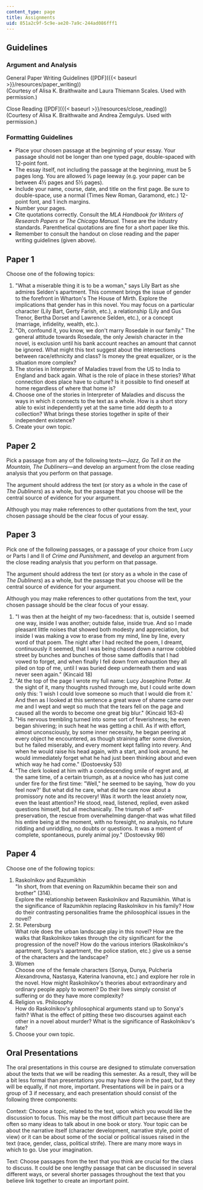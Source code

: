 ```yaml
---
content_type: page
title: Assignments
uid: 851a2c9f-5c9e-ae20-7a9c-244ad086fff1
---
```


Guidelines
----------

### Argument and Analysis

General Paper Writing Guidelines ([PDF]({{< baseurl >}}/resources/paper_writing))  
(Courtesy of Alisa K. Braithwaite and Laura Thiemann Scales. Used with permission.)

Close Reading ([PDF]({{< baseurl >}}/resources/close_reading))  
(Courtesy of Alisa K. Braithwaite and Andrea Zemgulys. Used with permission.)

### Formatting Guidelines

*   Place your chosen passage at the beginning of your essay. Your passage should not be longer than one typed page, double-spaced with 12-point font.
*   The essay itself, not including the passage at the beginning, must be 5 pages long. You are allowed ½ page leeway (e.g. your paper can be between 4½ pages and 5½ pages).
*   Include your name, course, date, and title on the first page. Be sure to double-space, use a normal (Times New Roman, Garamond, etc.) 12-point font, and 1 inch margins.
*   Number your pages.
*   Cite quotations correctly. Consult the _MLA Handbook for Writers of Research Papers_ or _The Chicago Manual_. These are the industry standards. Parenthetical quotations are fine for a short paper like this.
*   Remember to consult the handout on close reading and the paper writing guidelines (given above).

Paper 1
-------

Choose one of the following topics:

1.  "What a miserable thing it is to be a woman," says Lily Bart as she admires Selden's apartment. This comment brings the issue of gender to the forefront in Wharton's The House of Mirth. Explore the implications that gender has in this novel. You may focus on a particular character (Lily Bart, Gerty Farish, etc.), a relationship (Lily and Gus Trenor, Bertha Dorset and Lawrence Selden, etc.), or a concept (marriage, infidelity, wealth, etc.).
2.  "Oh, confound it, you know, we don't marry Rosedale in our family." The general attitude towards Rosedale, the only Jewish character in the novel, is exclusion until his bank account reaches an amount that cannot be ignored. What might this text suggest about the intersections between race/ethnicity and class? Is money the great equalizer, or is the situation more complex?
3.  The stories in Interpreter of Maladies travel from the US to India to England and back again. What is the role of place in these stories? What connection does place have to culture? Is it possible to find oneself at home regardless of where that home is?
4.  Choose one of the stories in Interpreter of Maladies and discuss the ways in which it connects to the text as a whole. How is a short story able to exist independently yet at the same time add depth to a collection? What brings these stories together in spite of their independent existence?
5.  Create your own topic.

Paper 2
-------

Pick a passage from any of the following texts—_Jazz, Go Tell it on the Mountain, The Dubliners_—and develop an argument from the close reading analysis that you perform on that passage.

The argument should address the text (or story as a whole in the case of _The Dubliners_) as a whole, but the passage that you choose will be the central source of evidence for your argument.

Although you may make references to other quotations from the text, your chosen passage should be the clear focus of your essay.

Paper 3
-------

Pick one of the following passages, or a passage of your choice from _Lucy_ or Parts I and II of _Crime and Punishment_, and develop an argument from the close reading analysis that you perform on that passage.

The argument should address the text (or story as a whole in the case of _The Dubliners_) as a whole, but the passage that you choose will be the central source of evidence for your argument.

Although you may make references to other quotations from the text, your chosen passage should be the clear focus of your essay.

1.  "I was then at the height of my two-facedness: that is, outside I seemed one way, inside I was another; outside false, inside true. And so I made pleasant little noises that showed both modesty and appreciation, but inside I was making a vow to erase from my mind, line by line, every word of that poem. The night after I had recited the poem, I dreamt, continuously it seemed, that I was being chased down a narrow cobbled street by bunches and bunches of those same daffodils that I had vowed to forget, and when finally I fell down from exhaustion they all piled on top of me, until I was buried deep underneath them and was never seen again." (Kincaid 18)
2.  "At the top of the page I wrote my full name: Lucy Josephine Potter. At the sight of it, many thoughts rushed through me, but I could write down only this: 'I wish I could love someone so much that I would die from it.' And then as I looked at this sentence a great wave of shame came over me and I wept and wept so much that the tears fell on the page and caused all the words to become one great big blur." (Kincaid 163-4)
3.  "His nervous trembling turned into some sort of feverishness; he even began shivering; in such heat he was getting a chill. As if with effort, almost unconsciously, by some inner necessity, he began peering at every object he encountered, as though straining after some diversion, but he failed miserably, and every moment kept falling into revery. And when he would raise his head again, with a start, and look around, he would immediately forget what he had just been thinking about and even which way he had come." (Dostoevsky 53)
4.  "The clerk looked at him with a condescending smile of regret and, at the same time, of a certain triumph, as at a novice who has just come under fire for the first time: "Well," he seemed to be saying, 'how do you feel now?' But what did he care, what did he care now about a promissory note and its recovery! Was it worth the least anxiety now, even the least attention? He stood, read, listened, replied, even asked questions himself, but all mechanically. The triumph of self-preservation, the rescue from overwhelming danger-that was what filled his entire being at the moment, with no foresight, no analysis, no future riddling and unriddling, no doubts or questions. It was a moment of complete, spontaneous, purely animal joy." (Dostoevsky 98)

Paper 4
-------

Choose one of the following topics:

1.  Raskolnikov and Razumikhin  
    "In short, from that evening on Razumikhin became their son and brother" (314).  
    Explore the relationship between Raskolnikov and Razumikhin. What is the significance of Razumikhin replacing Raskolnikov in his family? How do their contrasting personalities frame the philosophical issues in the novel?
2.  St. Petersburg  
    What role does the urban landscape play in this novel? How are the walks that Raskolnikov takes through the city significant for the progression of the novel? How do the various interiors (Raskolnikov's apartment, Sonya's apartment, the police station, etc.) give us a sense of the characters and the landscape?
3.  Women  
    Choose one of the female characters (Sonya, Dunya, Pulcheria Alexandrovna, Nastasya, Katerina Ivanovna, etc.) and explore her role in the novel. How might Raskolnikov's theories about extraordinary and ordinary people apply to women? Do their lives simply consist of suffering or do they have more complexity?
4.  Religion vs. Philosophy  
    How do Raskolnikov's philosophical arguments stand up to Sonya's faith? What is the effect of pitting these two discourses against each other in a novel about murder? What is the significance of Raskolnikov's fate?
5.  Choose your own topic.

Oral Presentations
------------------

The oral presentations in this course are designed to stimulate conversation about the texts that we will be reading this semester. As a result, they will be a bit less formal than presentations you may have done in the past, but they will be equally, if not more, important. Presentations will be in pairs or a group of 3 if necessary, and each presentation should consist of the following three components:

Context: Choose a topic, related to the text, upon which you would like the discussion to focus. This may be the most difficult part because there are often so many ideas to talk about in one book or story. Your topic can be about the narrative itself (character development, narrative style, point of view) or it can be about some of the social or political issues raised in the text (race, gender, class, political strife). There are many more ways in which to go. Use your imagination.

Text: Choose passages from the text that you think are crucial for the class to discuss. It could be one lengthy passage that can be discussed in several different ways, or several shorter passages throughout the text that you believe link together to create an important point.
